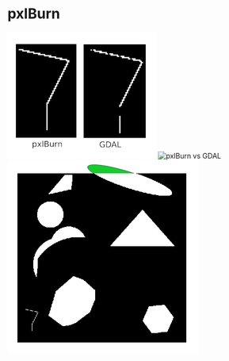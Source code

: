 # pxlBurn

![pxlBurn vs GDAL](sample_imgs/pxlBurnGDAL.png?raw=true "Title")
![pxlBurn vs GDAL](sample_imgs/vectors.png?raw=true "Title")
![pxlBurn vs GDAL](sample_imgs/output.png?raw=true "Title")
